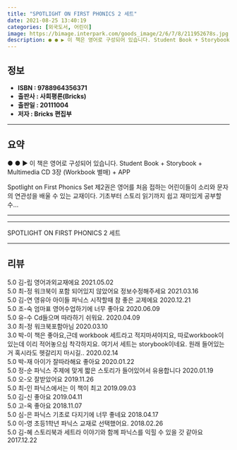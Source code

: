 ```yaml
---
title: "SPOTLIGHT ON FIRST PHONICS 2 세트"
date: 2021-08-25 13:40:19
categories: [외국도서, 어린이]
image: https://bimage.interpark.com/goods_image/2/6/7/8/211952678s.jpg
description: ● ● ▶ 이 책은 영어로 구성되어 있습니다. Student Book + Storybook + Multimedia CD 3장 (Workbook 별매) + APP Spotlight on First Phonics Set 제2권은 영어를 처음 접하는 어린이들이 소리와 문자의 연관성을
---
```


## **정보**

- **ISBN : 9788964356371**
- **출판사 : 사회평론(Bricks)**
- **출판일 : 20111004**
- **저자 : Bricks 편집부**

------



## **요약**

●  ●  ▶ 이 책은 영어로 구성되어 있습니다.  Student Book + Storybook + Multimedia CD 3장 (Workbook 별매) + APP

Spotlight on First Phonics Set 제2권은 영어를 처음 접하는 어린이들이 소리와 문자의 연관성을 배울 수 있는 교재이다. 기초부터 스토리 읽기까지 쉽고 재미있게 공부할 수... 

------



------


SPOTLIGHT ON FIRST PHONICS 2 세트 

------


## **리뷰** 

5.0 김-립 영어과외교재에요 
 2021.05.02 <br/>5.0 최-정 워크북이 포함 되어있지 않았어요
정보수정해주세요 2021.03.16 <br/>5.0 김-연 영유아 아이들 파닉스 시작할때 참 좋은 교제에요 2020.12.21 <br/>5.0 조-숙 엄마표 영어수업하기에 너무 좋아요 2020.06.09 <br/>5.0 유-수 Cd들으며 따라하기 쉬워요. 2020.04.09 <br/>3.0 최-정 워크북포함아님 2020.03.10 <br/>3.0 박-이 책은 좋아요,근데 workbook 세트라고 적지마셔야지요,  따로workbook이 있는데 이리 적어놓으심 착각하지요.
여기서 세트는 storybook이네요. 원래 들어있는거 혹시라도 헷갈리지 마시길.. 2020.02.14 <br/>5.0 박-재 아이가 잘따라해요 좋아요 2020.01.22 <br/>5.0 정-순 파닉스 주제에 맞게 짧은 스토리가 들어있어서 유용합니다 2020.01.19 <br/>5.0 오-오 잘받았어요 2019.11.26 <br/>5.0 최-인 파닉스에서는 이 책이 최고 2019.09.03 <br/>5.0 김-신 좋아요 2019.04.11 <br/>5.0 고-옥 좋아요 2018.11.07 <br/>5.0 심-은 파닉스 기초로 다지기에 너무 좋네요 2018.04.17 <br/>5.0 이-영 초등1학년 파닉스 교재로 선택했어요.  2018.02.26 <br/>5.0 김-혜 스토리북과 세트라 이야기와 함께 파닉스를 익힐 수 있을 갓 같아요 2017.12.22 <br/>